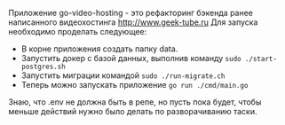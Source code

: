 Приложение go-video-hosting - это рефакторинг бэкенда ранее написанного видеохостинга http://www.geek-tube.ru
Для запуска необходимо проделать следующее:

- В корне приложения создать папку data.
- Запустить докер с базой данных, выполнив команду `sudo ./start-postgres.sh`
- Запустить миграции командой `sudo ./run-migrate.ch`
- Теперь можно запускать приложение `go run ./cmd/main.go`

Знаю, что .env не должна быть в репе, но пусть пока будет, чтобы меньше действий нужно было делать по разворачиванию таски.
